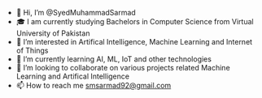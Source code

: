 - 👋 Hi, I’m @SyedMuhammadSarmad
- 🎓 I am currently studying Bachelors in Computer Science from Virtual University of Pakistan
- 👀 I’m interested in Artifical Intelligence, Machine Learning and Internet of Things
- 🌱 I’m currently learning AI, ML, IoT and other technologies
- 🚩 I’m looking to collaborate on various projects related Machine Learning and Artifical Intelligence
- 📫 How to reach me smsarmad92@gmail.com

<!---
SyedMuhammadSarmad/SyedMuhammadSarmad is a ✨ special ✨ repository because its `README.md` (this file) appears on your GitHub profile.
You can click the Preview link to take a look at your changes.
--->
